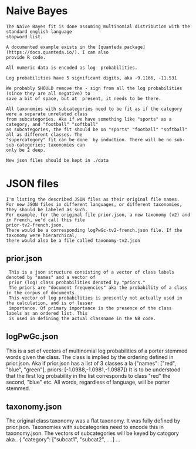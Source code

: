 # Naive Bayes
    The Naive Bayes fit is done assuming multinomial distribution with the standard english language
    stopword list.
    
    A documented example exists in the [quanteda package](https://docs.quanteda.io/). I can also
    provide R code.

    All numeric data is encoded as log  probabilities.

    Log probabilities have 5 significant digits, aka -9.1166, -11.531

    We probably SHOULD remove the - sign from all the log probabilities (since they are all negative) to
    save a bit of space, but at  present, it needs to be there.
    
    All taxonomies with subcategories need to be fit as if the category were a separate unrelated class
    from subcategories. Aka if we have something like "sports" as a category, and "football" "softball"
    as subcategories, the fit should be on "sports" "football" "softball" all as different classes. The
    "supercategory" fit can be done  by induction. There will be no sub-sub-categories; taxonomies can
    only be 2 deep.

    New json files should be kept in ./data

# JSON files

    I'm listing the described JSON files as their original file names.
    For new JSON files in different languages, or different taxonomies, they should be labeled as such.
    For example, for the original file prior.json, a new taxonomy (v2) and in French, we'd call this file
    prior-tv2-french.json.
    There would be a corresponding logPwGc-tv2-french.json file. If the taxonomy were hierarchical,
    there would also be a file called taxonomy-tv2.json

##  prior.json

     This is a json structure consisting of a vector of class labels denoted by "names" and a vector of
     prior (log) class probabilities denoted by "priors."  
     The priors are "document frequencies" aka the probability of a class in the corpus of documents.
     This vector of log probabilities is presently not actually used in the calculation, and is of lesser
     importance. Of primary importance is the presence of the class  labels as an ordered list. This
     is used in defining the actual classname in the NB code.
     
## logPwGc.json

   This is a set of vectors of multinomial log probabilities of a porter stemmed words given the class.
   The class is implied by the  ordering  defined in  prior.json. Aka if prior.json has a list of 3 classes a la
   {"names": ["red", "blue", "green"], priors: [-1.0988,-1.0981,-1.0987]}
   It is to be understood that the first log probability in the list corresponds to class "red" the second,
   "blue" etc.   All words, regardless of language, will be porter stemmed.

## taxonomy.json

The original class taxonomy was a flat taxonomy. It was fully defined by prior.json.
    Taxonomies with subcategories need to encode this in taxonomy.json.
    The vectors of subcategories will be keyed by catogory aka..
    { "category": ["subcat1", "subcat2", ....] ...
    
